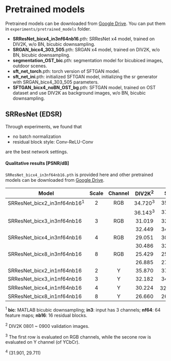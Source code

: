 # Pretrained models

Pretrained models can be downloaded from [Google Drive](https://drive.google.com/drive/folders/1WR2X4_gwiQ9REb5fHfNnBfXOdeuDS8BA?usp=sharing). You can put them in `experiments/pretrained_models` folder.

-   **SRResNet_bicx4_in3nf64nb16**.pth: SRResNet x4 model, trained on DIV2K, w/o BN, bicubic downsampling.
-   **SRGAN_bicx4_303_505**.pth: SRGAN x4 model, trained on DIV2K, w/o BN, bicubic downsampling.
-   **segmentation_OST_bic**.pth: segmentation model for bicubiced images, outdoor scenes.
-   **sft_net_torch**.pth: torch version of SFTGAN model.
-   **sft_net_ini**.pth: initialized SFTGAN model, initializing the sr generator with SRGAN_bicx4_303_505 parameters.
-   **SFTGAN_bicx4_noBN_OST_bg**.pth: SFTGAN model, trained on OST dataset and use DIV2K as background images, w/o BN, bicubic downsampling.

## SRResNet (EDSR)

Through experiments, we found that

-   no batch normalization
-   residual block style: Conv-ReLU-Conv

are the best network settings.

#### Qualitative results \[PSNR/dB]

`SRResNet_bicx4_in3nf64nb16.pth` is provided here and other pretrained models can be downloaded from [Google Drive](https://drive.google.com/drive/folders/1vg_baYuagOXEhpwQgu54lJOyU8u1DsMW?usp=sharing).

| Model                                  | Scale | Channel |  DIV2K<sup>2</sup> |        Set5        |  Set14 | BSD100 | Urban100 |
| -------------------------------------- | :---: | :-----: | :----------------: | :----------------: | :----: | :----: | :------: |
| SRResNet_bicx2_in3nf64nb16<sup>1</sup> |   2   |   RGB   | 34.720<sup>3</sup> |       35.835       | 31.643 |        |          |
|                                        |       |         | 36.143<sup>3</sup> |       37.947       | 33.682 |        |          |
| SRResNet_bicx3_in3nf64nb16             |   3   |   RGB   |       31.019       |       32.442       | 28.499 |        |          |
|                                        |       |         |       32.449       |       34.428       | 30.371 |        |          |
| SRResNet_bicx4_in3nf64nb16             |   4   |   RGB   |       29.051       |       30.278       | 26.853 |        |          |
|                                        |       |         |       30.486       |       32.180       | 28.645 |        |          |
| SRResNet_bicx8_in3nf64nb16             |   8   |   RGB   |       25.429       |       25.357       | 23.348 |        |          |
|                                        |       |         |       26.885       |       27.070       | 24.996 |        |          |
| SRResNet_bicx2_in1nf64nb16             |   2   |    Y    |       35.870       |       37.864       | 33.581 |        |          |
| SRResNet_bicx3_in1nf64nb16             |   3   |    Y    |       32.182       |       34.263       | 30.186 |        |          |
| SRResNet_bicx4_in1nf64nb16             |   4   |    Y    |       30.224       | 32.038<sup>4</sup> | 28.494 |        |          |
| SRResNet_bicx8_in1nf64nb16             |   8   |    Y    |       26.660       |       26.621       | 24.804 |        |          |

<sup>1</sup> **bic**: MATLAB bicubic downsampling; **in3**: input has 3 channels; **nf64**: 64 feature maps; **nb16**: 16 residual blocks.

<sup>2</sup> DIV2K 0801 ~ 0900 validation images.

<sup>3</sup> The first row is evaluated on RGB channels, while the secone row is evaluated on Y channel (of YCbCr).

<sup>4</sup> (31.901, 29.711)
